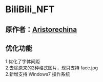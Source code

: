# BiliBili_NFT
原作者：[Aristorechina](https://github.com/aristorechina/NFT_auto)
---
## 优化功能
1.优化了字体间距  
2.去除原来的2种格式图片，现只支持 face.jpg    
2.新增支持 Windows7 操作系统
